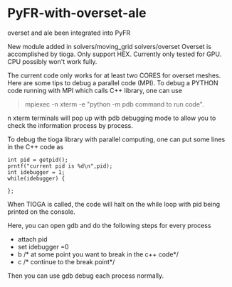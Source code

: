 # PyFR-with-overset-ale
 overset and ale been integrated into PyFR

New module added in solvers/moving_grid solvers/overset
Overset is accomplished by tioga. Only support HEX.
Currently only tested for GPU.
CPU possibly won't work fully.

The current code only works for at least two CORES for overset meshes. Here
are some tips to debug a parallel code (MPI).
To debug a PYTHON code running with MPI which calls C++ library, one can use
> mpiexec -n xterm -e "python -m pdb command to run code".

n xterm terminals will pop up with pdb debugging mode to allow you to check the information process by process.

To debug the tioga library with parallel computing, one can put some lines in the C++ code as
```
int pid = getpid();
prntf("current pid is %d\n",pid);
int idebugger = 1;
while(idebugger) {

};
```

When TIOGA is called, the code will halt on the while loop with pid being printed on the console.

Here, you can open gdb and do the following steps for every process
* attach pid
* set idebugger =0
* b /* at some point you want to break in the c++ code*/
* c /* continue to the break point*/

Then you can use gdb debug each process normally.
